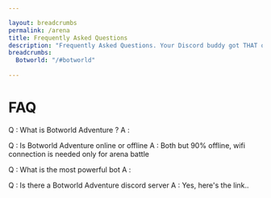 ```yaml
---

layout: breadcrumbs
permalink: /arena
title: Frequently Asked Questions
description: "Frequently Asked Questions. Your Discord buddy got THAT question again? Link this!"
breadcrumbs:
  Botworld: "/#botworld"
  
---
```


# FAQ

<div markdown="1" class=" ghcms ghcms-faq">

Q : What is Botworld Adventure ?
A : 

Q : Is Botworld Adventure online or offline
A : Both but 90% offline, wifi connection is needed only for arena battle

Q : What is the most powerful bot
A : 

Q : Is there a Botworld Adventure discord server 
A : Yes, here's the link..


</div>

